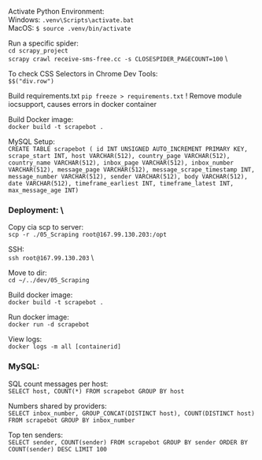 Activate Python Environment: \
Windows: `.venv\Scripts\activate.bat` \
MacOS: `$ source .venv/bin/activate`

Run a specific spider:\
`cd scrapy_project` \
`scrapy crawl receive-sms-free.cc -s CLOSESPIDER_PAGECOUNT=100` \

To check CSS Selectors in Chrome Dev Tools: \
`$$("div.row")`

Build requirements.txt
`pip freeze > requirements.txt`
! Remove module iocsupport, causes errors in docker container

Build Docker image: \
`docker build -t scrapebot .`

MySQL Setup: \
`CREATE TABLE scrapebot (
id INT UNSIGNED AUTO_INCREMENT PRIMARY KEY,
scrape_start INT,
host VARCHAR(512),
country_page VARCHAR(512),
country_name VARCHAR(512),
inbox_page VARCHAR(512),
inbox_number VARCHAR(512),
message_page VARCHAR(512),
message_scrape_timestamp INT,
message_number VARCHAR(512),
sender VARCHAR(512),
body VARCHAR(512),
date VARCHAR(512),
timeframe_earliest INT,
timeframe_latest INT,
max_message_age INT)`

### Deployment: \
Copy cia scp to server: \
`scp -r ./05_Scraping root@167.99.130.203:/opt`

SSH: \
`ssh root@167.99.130.203` \

Move to dir: \
`cd ~/../dev/05_Scraping`

Build docker image: \
`docker build -t scrapebot .`

Run docker image: \
`docker run -d scrapebot`

View logs: \
`docker logs -m all [containerid]`

### MySQL:

SQL count messages per host: \
`SELECT host, COUNT(*) FROM scrapebot GROUP BY host`

Numbers shared by providers: \
`SELECT inbox_number, GROUP_CONCAT(DISTINCT host), COUNT(DISTINCT host)
FROM scrapebot
GROUP BY inbox_number`

Top ten senders: \
`SELECT sender, COUNT(sender)
FROM scrapebot
GROUP BY sender
ORDER BY COUNT(sender) DESC
LIMIT 100
`
